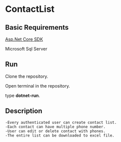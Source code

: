 # ContactList

## Basic Requirements

   [Asp.Net Core SDK](https://www.microsoft.com/net/learn/get-started/windows/)
   
   Microsoft Sql Server    
   
   
## Run
   Clone the repository.
   
   Open terminal in the repository.
   
   type **dotnet-run**.
   
   
## Description
    -Every authenticated user can create contact list.
    -Each contact can have multiple phone number.
    -User can edit or delete contact with phones.
    -The entire list can be downloaded to excel file.
